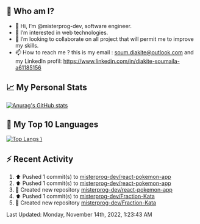 ## **🔎 Who am I?**
- 👋 Hi, I’m @misterprog-dev, software engineer.
- 👀 I’m interested in web technologies.
- 💞️ I’m looking to collaborate on all project that will permit me to improve my skills.
- 📫 How to reach me ? this is my email : soum.diakite@outlook.com and my LinkedIn profil: https://www.linkedin.com/in/diakite-soumaila-a61185156


## **📈 My Personal Stats**
[![Anurag's GitHub stats](https://github-readme-stats.vercel.app/api?username=misterprog-dev&count_private=true&show_icons=true)](https://github.com/anuraghazra/github-readme-stats)

## **📣 My Top 10 Languages**
[![Top Langs](https://github-readme-stats.vercel.app/api/top-langs/?username=misterprog-dev&langs_count=10&layout=compact&hide=html,css&hide_title=true&&&show_icons=true)
)](https://github.com/anuraghazra/github-readme-stats)

## **⚡ Recent Activity**
<!--RECENT_ACTIVITY:start-->
1. ⬆️ Pushed 1 commit(s) to [misterprog-dev/react-pokemon-app](https://github.com/misterprog-dev/react-pokemon-app)
2. ⬆️ Pushed 1 commit(s) to [misterprog-dev/react-pokemon-app](https://github.com/misterprog-dev/react-pokemon-app)
3. 📔 Created new repository [misterprog-dev/react-pokemon-app](https://github.com/misterprog-dev/react-pokemon-app)
4. ⬆️ Pushed 1 commit(s) to [misterprog-dev/Fraction-Kata](https://github.com/misterprog-dev/Fraction-Kata)
5. 📔 Created new repository [misterprog-dev/Fraction-Kata](https://github.com/misterprog-dev/Fraction-Kata)
<!--RECENT_ACTIVITY:end-->
<!--RECENT_ACTIVITY:last_update-->
Last Updated: Monday, November 14th, 2022, 1:23:43 AM
<!--RECENT_ACTIVITY:last_update_end-->

<!---
misterprog-dev/misterprog-dev is a ✨ special ✨ repository because its `README.md` (this file) appears on your GitHub profile.
You can click the Preview link to take a look at your changes.
--->


